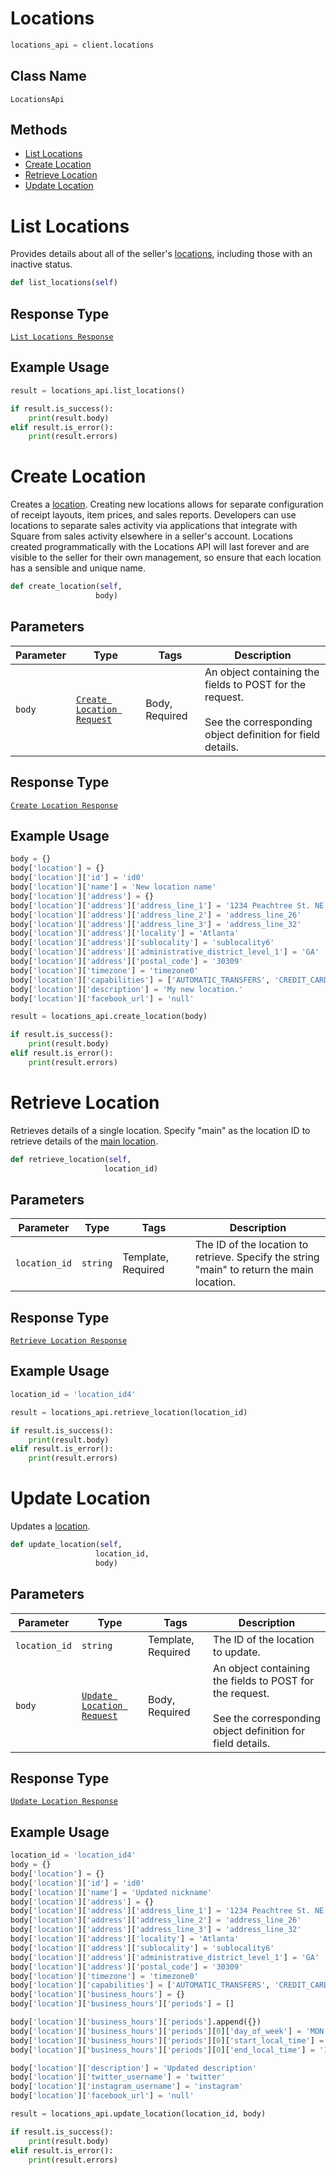 # Locations

```python
locations_api = client.locations
```

## Class Name

`LocationsApi`

## Methods

* [List Locations](/doc/api/locations.md#list-locations)
* [Create Location](/doc/api/locations.md#create-location)
* [Retrieve Location](/doc/api/locations.md#retrieve-location)
* [Update Location](/doc/api/locations.md#update-location)


# List Locations

Provides details about all of the seller's [locations](https://developer.squareup.com/docs/locations-api),
including those with an inactive status.

```python
def list_locations(self)
```

## Response Type

[`List Locations Response`](/doc/models/list-locations-response.md)

## Example Usage

```python
result = locations_api.list_locations()

if result.is_success():
    print(result.body)
elif result.is_error():
    print(result.errors)
```


# Create Location

Creates a [location](https://developer.squareup.com/docs/locations-api).
Creating new locations allows for separate configuration of receipt layouts, item prices,
and sales reports. Developers can use locations to separate sales activity via applications
that integrate with Square from sales activity elsewhere in a seller's account.
Locations created programmatically with the Locations API will last forever and
are visible to the seller for their own management, so ensure that
each location has a sensible and unique name.

```python
def create_location(self,
                   body)
```

## Parameters

| Parameter | Type | Tags | Description |
|  --- | --- | --- | --- |
| `body` | [`Create Location Request`](/doc/models/create-location-request.md) | Body, Required | An object containing the fields to POST for the request.<br><br>See the corresponding object definition for field details. |

## Response Type

[`Create Location Response`](/doc/models/create-location-response.md)

## Example Usage

```python
body = {}
body['location'] = {}
body['location']['id'] = 'id0'
body['location']['name'] = 'New location name'
body['location']['address'] = {}
body['location']['address']['address_line_1'] = '1234 Peachtree St. NE'
body['location']['address']['address_line_2'] = 'address_line_26'
body['location']['address']['address_line_3'] = 'address_line_32'
body['location']['address']['locality'] = 'Atlanta'
body['location']['address']['sublocality'] = 'sublocality6'
body['location']['address']['administrative_district_level_1'] = 'GA'
body['location']['address']['postal_code'] = '30309'
body['location']['timezone'] = 'timezone0'
body['location']['capabilities'] = ['AUTOMATIC_TRANSFERS', 'CREDIT_CARD_PROCESSING', 'AUTOMATIC_TRANSFERS']
body['location']['description'] = 'My new location.'
body['location']['facebook_url'] = 'null'

result = locations_api.create_location(body)

if result.is_success():
    print(result.body)
elif result.is_error():
    print(result.errors)
```


# Retrieve Location

Retrieves details of a single location. Specify "main"
as the location ID to retrieve details of the [main location](https://developer.squareup.com/docs/locations-api#about-the-main-location).

```python
def retrieve_location(self,
                     location_id)
```

## Parameters

| Parameter | Type | Tags | Description |
|  --- | --- | --- | --- |
| `location_id` | `string` | Template, Required | The ID of the location to retrieve. Specify the string<br>"main" to return the main location. |

## Response Type

[`Retrieve Location Response`](/doc/models/retrieve-location-response.md)

## Example Usage

```python
location_id = 'location_id4'

result = locations_api.retrieve_location(location_id)

if result.is_success():
    print(result.body)
elif result.is_error():
    print(result.errors)
```


# Update Location

Updates a [location](https://developer.squareup.com/docs/locations-api).

```python
def update_location(self,
                   location_id,
                   body)
```

## Parameters

| Parameter | Type | Tags | Description |
|  --- | --- | --- | --- |
| `location_id` | `string` | Template, Required | The ID of the location to update. |
| `body` | [`Update Location Request`](/doc/models/update-location-request.md) | Body, Required | An object containing the fields to POST for the request.<br><br>See the corresponding object definition for field details. |

## Response Type

[`Update Location Response`](/doc/models/update-location-response.md)

## Example Usage

```python
location_id = 'location_id4'
body = {}
body['location'] = {}
body['location']['id'] = 'id0'
body['location']['name'] = 'Updated nickname'
body['location']['address'] = {}
body['location']['address']['address_line_1'] = '1234 Peachtree St. NE'
body['location']['address']['address_line_2'] = 'address_line_26'
body['location']['address']['address_line_3'] = 'address_line_32'
body['location']['address']['locality'] = 'Atlanta'
body['location']['address']['sublocality'] = 'sublocality6'
body['location']['address']['administrative_district_level_1'] = 'GA'
body['location']['address']['postal_code'] = '30309'
body['location']['timezone'] = 'timezone0'
body['location']['capabilities'] = ['AUTOMATIC_TRANSFERS', 'CREDIT_CARD_PROCESSING', 'AUTOMATIC_TRANSFERS']
body['location']['business_hours'] = {}
body['location']['business_hours']['periods'] = []

body['location']['business_hours']['periods'].append({})
body['location']['business_hours']['periods'][0]['day_of_week'] = 'MON'
body['location']['business_hours']['periods'][0]['start_local_time'] = '09:00'
body['location']['business_hours']['periods'][0]['end_local_time'] = '17:00'

body['location']['description'] = 'Updated description'
body['location']['twitter_username'] = 'twitter'
body['location']['instagram_username'] = 'instagram'
body['location']['facebook_url'] = 'null'

result = locations_api.update_location(location_id, body)

if result.is_success():
    print(result.body)
elif result.is_error():
    print(result.errors)
```

